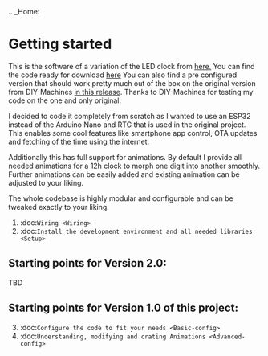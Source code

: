 .. _Home:

# Getting started

This is the software of a variation of the LED clock from [here.](https://www.instructables.com/id/How-to-Build-a-Giant-Hidden-Shelf-Edge-Clock/)
You can find the code ready for download [here](https://github.com/florianL21/LED-ClockShelf/releases/tag/v1.0.0)
You can also find a pre configured version that should work pretty much out of the box on the original version from DIY-Machines [in this release](https://github.com/florianL21/LED-ClockShelf/releases/tag/1.0.0). Thanks to DIY-Machines for testing my code on the one and only original.

I decided to code it completely from scratch as I wanted to use an ESP32 instead of the Arduino Nano and RTC that is used in the original project.
This enables some cool features like smartphone app control, OTA updates and fetching of the time using the internet.

Additionally this has full support for animations. By default I provide all needed animations for a 12h clock to morph one digit into another smoothly.
Further animations can be easily added and existing animation can be adjusted to your liking.

The whole codebase is highly modular and configurable and can be tweaked exactly to your liking.

1. :doc:`Wiring <Wiring>`
2. :doc:`Install the development environment and all needed libraries <Setup>`

## Starting points for Version 2.0:
TBD

## Starting points for Version 1.0 of this project:
3. :doc:`Configure the code to fit your needs <Basic-config>`
4. :doc:`Understanding, modifying and crating Animations <Advanced-config>`
